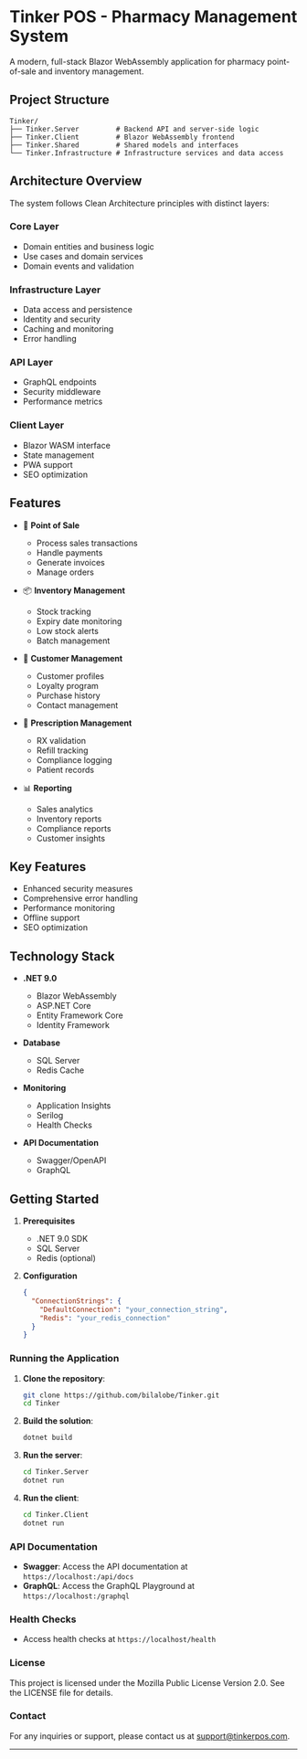 # Tinker POS - Pharmacy Management System

A modern, full-stack Blazor WebAssembly application for pharmacy point-of-sale and inventory management.

## Project Structure
```
Tinker/
├── Tinker.Server         # Backend API and server-side logic
├── Tinker.Client         # Blazor WebAssembly frontend
├── Tinker.Shared         # Shared models and interfaces
└── Tinker.Infrastructure # Infrastructure services and data access
```

## Architecture Overview

The system follows Clean Architecture principles with distinct layers:

### Core Layer
- Domain entities and business logic
- Use cases and domain services
- Domain events and validation

### Infrastructure Layer
- Data access and persistence
- Identity and security
- Caching and monitoring
- Error handling

### API Layer
- GraphQL endpoints
- Security middleware
- Performance metrics

### Client Layer
- Blazor WASM interface
- State management
- PWA support
- SEO optimization

## Features

- 🏪 **Point of Sale**
  - Process sales transactions
  - Handle payments
  - Generate invoices
  - Manage orders

- 📦 **Inventory Management**
  - Stock tracking
  - Expiry date monitoring
  - Low stock alerts
  - Batch management

- 👥 **Customer Management**
  - Customer profiles
  - Loyalty program
  - Purchase history
  - Contact management

- 💊 **Prescription Management**
  - RX validation
  - Refill tracking
  - Compliance logging
  - Patient records

- 📊 **Reporting**
  - Sales analytics
  - Inventory reports
  - Compliance reports
  - Customer insights

## Key Features

- Enhanced security measures
- Comprehensive error handling
- Performance monitoring
- Offline support
- SEO optimization

## Technology Stack

- **.NET 9.0**
  - Blazor WebAssembly
  - ASP.NET Core
  - Entity Framework Core
  - Identity Framework

- **Database**
  - SQL Server
  - Redis Cache

- **Monitoring**
  - Application Insights
  - Serilog
  - Health Checks

- **API Documentation**
  - Swagger/OpenAPI
  - GraphQL

## Getting Started

1. **Prerequisites**
   - .NET 9.0 SDK
   - SQL Server
   - Redis (optional)

2. **Configuration**
   ```json
   {
     "ConnectionStrings": {
       "DefaultConnection": "your_connection_string",
       "Redis": "your_redis_connection"
     }
   }

### Running the Application

1. **Clone the repository**:
   ```sh
   git clone https://github.com/bilalobe/Tinker.git
   cd Tinker
   ```

2. **Build the solution**:
   ```sh
   dotnet build
   ```

3. **Run the server**:
   ```sh
   cd Tinker.Server
   dotnet run
   ```

4. **Run the client**:
   ```sh
   cd Tinker.Client
   dotnet run
   ```

### API Documentation

- **Swagger**: Access the API documentation at `https://localhost:/api/docs`
- **GraphQL**: Access the GraphQL Playground at `https://localhost:/graphql`

### Health Checks

- Access health checks at `https://localhost/health`



### License

This project is licensed under the Mozilla Public License Version 2.0. See the LICENSE file for details.

### Contact

For any inquiries or support, please contact us at [support@tinkerpos.com](mailto:support@tinkerpos.com).

---
